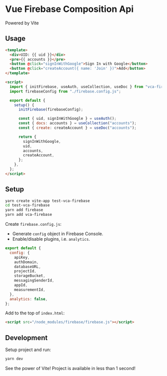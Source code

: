# Vue Firebase Composition Api

Powered by Vite

## Usage

```html
<template>
  <div>UID: {{ uid }}</div>
  <pre>{{ accounts }}</pre>
  <button @click="signInWithGoogle">Sign In with Google</button>
  <button @click="createAccount({ name: 'Join' })">Add</button>
</template>

<script>
  import { initFirebase, useAuth, useCollection, useDoc } from "vca-firebase";
  import firebaseConfig from "./firebase.config.js";

  export default {
    setup() {
      initFirebase(firebaseConfig);

      const { uid, signInWithGoogle } = useAuth();
      const { docs: accounts } = useCollection("accounts");
      const { create: createAccount } = useDoc("accounts");

      return {
        signInWithGoogle,
        uid,
        accounts,
        createAccount,
      };
    },
  };
</script>
```

## Setup

```bash
yarn create vite-app test-vca-firebase
cd test-vca-firebase
yarn add firebase
yarn add vca-firebase
```

Create `firebase.config.js`:

- Generate `config` object in Firebase Console.
- Enable/disable plugins, i.e. `analytics`.

```js
export default {
  config: {
    apiKey,
    authDomain,
    databaseURL,
    projectId,
    storageBucket,
    messagingSenderId,
    appId,
    measurementId,
  },
  analytics: false,
};
```

Add to the top of `index.html`:

```html
<script src="/node_modules/firebase/firebase.js"></script>
```

## Development

Setup project and run:

```bash
yarn dev
```

See the power of Vite! Project is available in less than 1 second!
